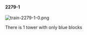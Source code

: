 #### 2279-1
![train-2279-1-0.png](https://github.com/lil-lab/nlvr/raw/master/nlvr/train/images/37/train-2279-1-0.png "train-2279-1-0.png")

There is 1 tower with only blue blocks